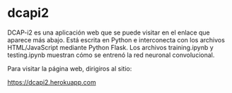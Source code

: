 # dcapi2
DCAP-i2 es una aplicación web que se puede visitar en el enlace que aparece más abajo. Está escrita en Python e interconecta con los archivos HTML/JavaScript mediante Python Flask. Los archivos training.ipynb y testing.ipynb muestran cómo se entrenó la red neuronal convolucional.

Para visitar la página web, dirigiros al sitio:

https://dcapi2.herokuapp.com
